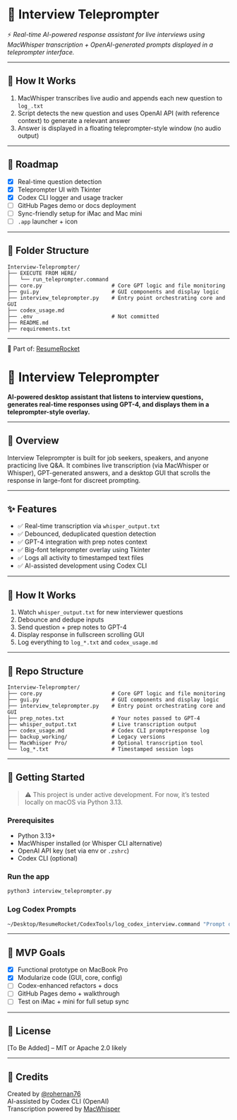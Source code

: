 # 🎤 Interview Teleprompter

⚡ *Real-time AI-powered response assistant for live interviews using MacWhisper transcription + OpenAI-generated prompts displayed in a teleprompter interface.*

---

## 🧠 How It Works

1. MacWhisper transcribes live audio and appends each new question to `log_.txt`
2. Script detects the new question and uses OpenAI API (with reference context) to generate a relevant answer
3. Answer is displayed in a floating teleprompter-style window (no audio output)

---

## 📅 Roadmap

- [x] Real-time question detection
- [x] Teleprompter UI with Tkinter
- [x] Codex CLI logger and usage tracker
- [ ] GitHub Pages demo or docs deployment
- [ ] Sync-friendly setup for iMac and Mac mini
- [ ] `.app` launcher + icon

---

## 📁 Folder Structure

```
Interview-Teleprompter/
├── EXECUTE FROM HERE/
│   └── run_teleprompter.command
├── core.py                      # Core GPT logic and file monitoring
├── gui.py                       # GUI components and display logic
├── interview_teleprompter.py    # Entry point orchestrating core and GUI
├── codex_usage.md
├── .env                         # Not committed
├── README.md
├── requirements.txt
```

---

🔗 Part of: [ResumeRocket](https://github.com/rohernan76/resume-generator)

# 🎤 Interview Teleprompter

**AI-powered desktop assistant that listens to interview questions, generates real-time responses using GPT-4, and displays them in a teleprompter-style overlay.**

---

## 📌 Overview

Interview Teleprompter is built for job seekers, speakers, and anyone practicing live Q&A. It combines live transcription (via MacWhisper or Whisper), GPT-generated answers, and a desktop GUI that scrolls the response in large-font for discreet prompting.

---

## ✨ Features

- ✅ Real-time transcription via `whisper_output.txt`
- ✅ Debounced, deduplicated question detection
- ✅ GPT-4 integration with prep notes context
- ✅ Big-font teleprompter overlay using Tkinter
- ✅ Logs all activity to timestamped text files
- ✅ AI-assisted development using Codex CLI

---

## 🧠 How It Works

1. Watch `whisper_output.txt` for new interviewer questions  
2. Debounce and dedupe inputs  
3. Send question + prep notes to GPT-4  
4. Display response in fullscreen scrolling GUI  
5. Log everything to `log_*.txt` and `codex_usage.md`

---

## 📂 Repo Structure

```
Interview-Teleprompter/
├── core.py                      # Core GPT logic and file monitoring
├── gui.py                       # GUI components and display logic
├── interview_teleprompter.py    # Entry point orchestrating core and GUI
├── prep_notes.txt               # Your notes passed to GPT-4
├── whisper_output.txt           # Live transcription output
├── codex_usage.md               # Codex CLI prompt+response log
├── backup_working/              # Legacy versions
├── MacWhisper Pro/              # Optional transcription tool
└── log_*.txt                    # Timestamped session logs
```

---

## 🚀 Getting Started

> ⚠️ This project is under active development. For now, it’s tested locally on macOS via Python 3.13.

### Prerequisites
- Python 3.13+
- MacWhisper installed (or Whisper CLI alternative)
- OpenAI API key (set via env or `.zshrc`)
- Codex CLI (optional)

### Run the app
```bash
python3 interview_teleprompter.py
```

### Log Codex Prompts
```bash
~/Desktop/ResumeRocket/CodexTools/log_codex_interview.command "Prompt description here"
```

---

## 🎯 MVP Goals

- [x] Functional prototype on MacBook Pro
- [x] Modularize code (GUI, core, config)
- [ ] Codex-enhanced refactors + docs
- [ ] GitHub Pages demo + walkthrough
- [ ] Test on iMac + mini for full setup sync

---

## 📜 License

[To Be Added] – MIT or Apache 2.0 likely

---

## 🤝 Credits

Created by [@rohernan76](https://github.com/rohernan76)  
AI-assisted by Codex CLI (OpenAI)  
Transcription powered by [MacWhisper](https://goodtech.ai/macwhisper)
